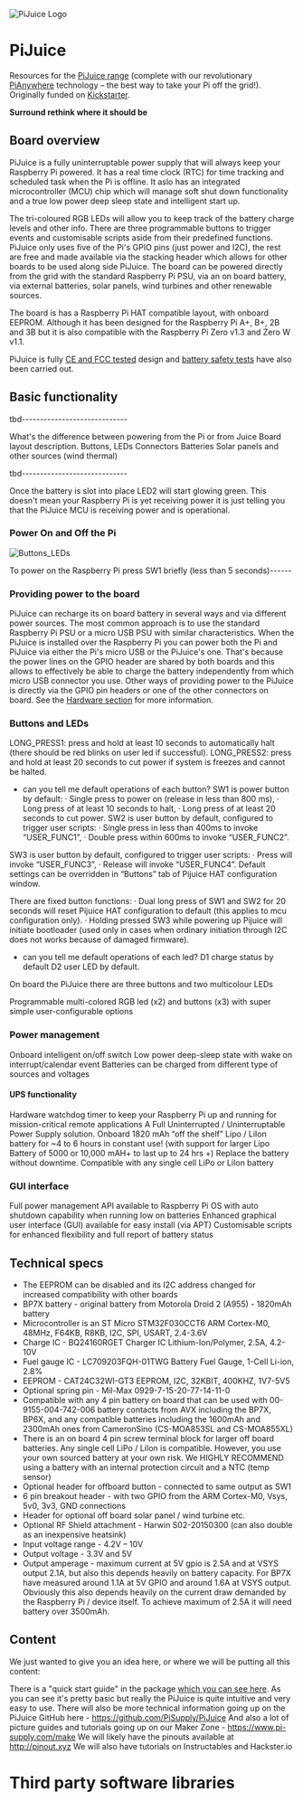 ![PiJuice Logo](https://user-images.githubusercontent.com/16068311/30545031-58b8fec6-9c80-11e7-8b3a-5e1f3aefd86c.png?raw=true "PiJuice Logo")
# PiJuice
Resources for the [PiJuice range](https://www.pi-supply.com/?s=pijuice&post_type=product&tags=1&limit=5&ixwps=1) (complete with our revolutionary [PiAnywhere](https://www.pi-supply.com/product-tag/pianywhere/) technology – the best way to take your Pi off the grid!). Originally funded on [Kickstarter](https://www.kickstarter.com/projects/pijuice/pijuice-a-portable-project-platform-for-every-rasp/).

**Surround rethink where it should be**

## Board overview

PiJuice is a fully uninterruptable power supply that will always keep your Raspberry Pi powered. It has a real time clock (RTC) for time tracking and scheduled task when the Pi is offline. It aslo has an integrated microcontroller (MCU) chip which will manage soft shut down functionality and a true low power deep sleep state and intelligent start up.  

The tri-coloured RGB LEDs will allow you to keep track of the battery charge levels and other info. There are three programmable buttons to trigger events and customisable scripts aside from their predefined functions.
PiJuice only uses five of the Pi's GPIO pins (just power and I2C), the rest are free and made available via the stacking header which allows for other boards to be used along side PiJuice.
The board can be powered directly from the grid with the standard Raspberry Pi PSU, via an on board battery, via external batteries, solar panels, wind turbines and other renewable sources.

The board is has a Raspberry Pi HAT compatible layout, with onboard EEPROM. Although it has been designed for the Raspberry Pi A+, B+, 2B and 3B but it is also compatible with the Raspberry Pi Zero v1.3 and Zero W v1.1.

PiJuice is fully [CE and FCC tested](https://github.com/PiSupply/PiJuice/tree/master/Documentation/Compliance) design and [battery safety tests](https://github.com/PiSupply/PiJuice/tree/master/Documentation/Battery%20Safety) have also been carried out.

## Basic functionality
tbd-----------------------------

What's the difference between powering from the Pi or from Juice
Board layout description. Buttons, LEDs
Connectors
Batteries
Solar panels and other sources (wind thermal)

tbd-----------------------------

Once the battery is slot into place LED2 will start glowing green. This doesn't mean your Raspberry Pi is yet receiving power it is just telling you that the PiJuice MCU is receiving power and is operational.   

### Power On and Off the Pi
![Buttons_LEDs](https://user-images.githubusercontent.com/16068311/33768831-94db68b0-dc1f-11e7-99d4-a06cb65b0135.png "Buttons and LEDs")

To power on the Raspberry Pi press SW1 briefly (less than 5 seconds)------

### Providing power to the board

PiJuice can recharge its on board battery in several ways and via different power sources. The most common approach is to use the standard Raspberry Pi PSU or a micro USB PSU with similar characteristics.
When the PiJuice is installed over the Raspberry Pi you can power both the Pi and PiJuice via either the Pi's micro USB or the PiJuice's one. That's because the power lines on the GPIO header are shared by both boards and this allows to effectively be able to charge the battery independently from which micro USB connector you use.
Other ways of providing power to the PiJuice is directly via the GPIO pin headers or one of the other connectors on board. See the [Hardware section](https://github.com/PiSupply/PiJuice/tree/master/Hardware) for more information.

### Buttons and LEDs

LONG_PRESS1: press and hold at least 10 seconds to automatically halt (there should be red blinks on user led if successful).
LONG_PRESS2: press and hold at least 20 seconds to cut power if system is freezes and cannot be halted.

- can you tell me default operations of each button?
SW1 is power button by default:
·        Single press to power on (release in less than 800 ms),
·        Long press of at least 10 seconds to halt,
·        Long press of at least 20 seconds to cut power.
SW2 is user button by default, configured to trigger user scripts:
·        Single press in less than 400ms to invoke “USER_FUNC1”,
·        Double press within 600ms to invoke “USER_FUNC2”.
 
SW3 is user button by default, configured to trigger user scripts:
·        Press will invoke “USER_FUNC3”,
·        Release will invoke “USER_FUNC4”.
Default settings can be overridden in “Buttons” tab of Pijuice HAT configuration window.

There are fixed button functions:
·        Dual long press of SW1 and SW2 for 20 seconds will reset Pijuice HAT configuration to default (this applies to mcu configuration only).
·        Holding pressed SW3 while powering up Pijuice will initiate bootloader (used only in cases when ordinary initiation through I2C does not works because of damaged firmware).


- can you tell me default operations of each led?
D1 charge status by default
D2 user LED by default.

On board the PiJuice there are three buttons and two multicolour LEDs

Programmable multi-colored RGB led (x2) and buttons (x3) with super simple user-configurable options

### Power management
Onboard intelligent on/off switch 
Low power deep-sleep state with wake on interrupt/calendar event
Batteries can be charged from different type of sources and voltages

#### UPS functionality
Hardware watchdog timer to keep your Raspberry Pi up and running for mission-critical remote applications
A Full Uninterrupted / Uninterruptable Power Supply solution.
Onboard 1820 mAh “off the shelf” Lipo / LiIon battery for ~4 to 6 hours in constant use! (with support for larger Lipo Battery of 5000 or 10,000 mAH+ to last up to 24 hrs +)
Replace the battery without downtime. Compatible with any single cell LiPo or LiIon battery    


### GUI interface
Full power management API available to Raspberry Pi OS with auto shutdown capability when running low on batteries
Enhanced graphical user interface (GUI) available for easy install (via APT)
Customisable scripts for enhanced flexibility and full report of battery status

## Technical specs

- The EEPROM can be disabled and its I2C address changed for increased compatibility with other boards
- BP7X battery - original battery from Motorola Droid 2 (A955) - 1820mAh battery
- Microcontroller is an ST Micro STM32F030CCT6 ARM Cortex-M0, 48MHz, F64KB, R8KB, I2C, SPI, USART, 2.4-3.6V
- Charge IC - BQ24160RGET Charger IC Lithium-Ion/Polymer, 2.5A, 4.2-10V
- Fuel gauge IC - LC709203FQH-01TWG Battery Fuel Gauge, 1-Cell Li-ion, 2.8%
- EEPROM - CAT24C32WI-GT3 EEPROM, I2C, 32KBIT, 400KHZ, 1V7-5V5
- Optional spring pin - Mil-Max 0929-7-15-20-77-14-11-0
- Compatible with any 4 pin battery on board that can be used with 00-9155-004-742-006 battery contacts from AVX including the BP7X, BP6X, and any compatible batteries including the 1600mAh and 2300mAh ones from CameronSino (CS-MOA853SL and CS-MOA855XL)
- There is an on board 4 pin screw terminal block for larger off board batteries. Any single cell LiPo / LiIon is compatible. However, you use your own sourced battery at your own risk. We HIGHLY RECOMMEND using a battery with an internal protection circuit and a NTC (temp sensor)
- Optional header for offboard button - connected to same output as SW1
- 6 pin breakout header - with two GPIO from the ARM Cortex-M0, Vsys, 5v0, 3v3, GND connections
- Header for optional off board solar panel / wind turbine etc.
- Optional RF Shield attachment - Harwin S02-20150300 (can also double as an inexpensive heatsink)
- Input voltage range - 4.2V – 10V
- Output voltage - 3.3V and 5V
- Output amperage - maximum current at 5V gpio is 2.5A and at VSYS output 2.1A, but also this depends heavily on battery capacity. For BP7X have measured around 1.1A at 5V GPIO and around 1.6A at VSYS output. Obviously this also depends heavily on the current draw demanded by the Raspberry Pi / device itself. To achieve maximum of 2.5A it will need battery over 3500mAh.

## Content

We just wanted to give you an idea here, or where we will be putting all this content:

There is a "quick start guide" in the package [which you can see here](https://github.com/PiSupply/PiJuice/blob/master/Documentation/PiJuice%20Guide.pdf). As you can see it's pretty basic but really the PiJuice is quite intuitive and very easy to use. 
There will also be more technical information going up on the PiJuice GitHub here - https://github.com/PiSupply/PiJuice
And also a lot of picture guides and tutorials going up on our Maker Zone - https://www.pi-supply.com/make 
We will likely have the pinouts available at http://pinout.xyz
We will also have tutorials on Instructables and Hackster.io 

# Third party software libraries
